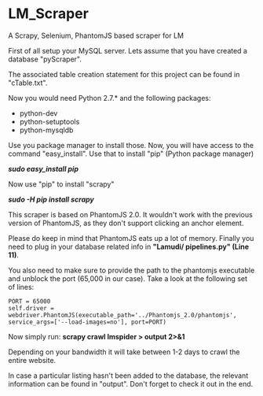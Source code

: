 # LM_Scraper
A Scrapy, Selenium, PhantomJS based scraper for LM

First of all setup your MySQL server. Lets assume that you have created a database "pyScraper".

The associated table creation statement for this project can be found in "cTable.txt".

Now you would need Python 2.7.* and the following packages:

<ul>
<li>python-dev</li>
<li>python-setuptools</li>
<li>python-mysqldb</li>
</ul>

Use you package manager to install those. Now, you will have access to the command "easy_install". Use that to install 
"pip" (Python package manager)

<strong>*sudo easy_install pip*</strong>

Now use "pip" to install "scrapy"

<strong>*sudo -H pip install scrapy*</strong>

This scraper is based on PhantomJS 2.0. It wouldn't work with the previous version of PhantomJS, as they don't support
clicking an anchor element. 

Please do keep in mind that PhantomJS eats up a lot of memory. Finally you need to plug in your database related info in <strong>"Lamudi/
pipelines.py" (Line 11)</strong>.

You also need to make sure to provide the path to the phantomjs executable and unblock the port (65,000 in our case). Take a look 
at the following set of lines:
<pre><code>PORT = 65000
self.driver = webdriver.PhantomJS(executable_path='../Phantomjs_2.0/phantomjs', service_args=['--load-images=no'], port=PORT)</code></pre>

Now simply run:
<strong>scrapy crawl lmspider > output 2>&1</strong>

Depending on your bandwidth it will take between 1-2 days to crawl the entire website.

In case a particular listing hasn't been added to the database, the relevant information can be found in "output". 
Don't forget to check it out in the end.